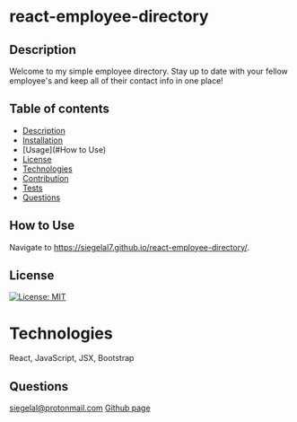 # react-employee-directory

  ## Description
  Welcome to my simple employee directory. Stay up to date with your fellow employee's and keep all of their contact info in one place!

  ## Table of contents
  * [Description](#Description)
  * [Installation](#Installation)
  * [Usage](#How to Use)
  * [License](#License)
  * [Technologies](#Technologies)
  * [Contribution](#Contribution)
  * [Tests](#Tests)
  * [Questions](#Questions)

  ## How to Use
  Navigate to https://siegelal7.github.io/react-employee-directory/.

  ## License
  [![License: MIT](https://img.shields.io/badge/License-MIT-yellow.svg)](https://opensource.org/licenses/MIT)

  #  Technologies
  React, JavaScript, JSX, Bootstrap

  ## Questions
  siegelal@protonmail.com [Github page](https://www.github.com/siegelal7)
  
